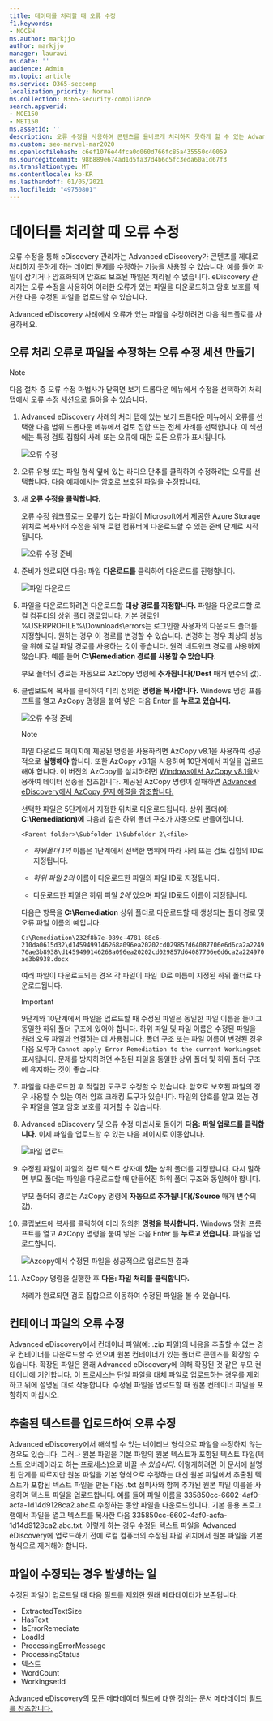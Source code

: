 ```yaml
---
title: 데이터를 처리할 때 오류 수정
f1.keywords:
- NOCSH
ms.author: markjjo
author: markjjo
manager: laurawi
ms.date: ''
audience: Admin
ms.topic: article
ms.service: O365-seccomp
localization_priority: Normal
ms.collection: M365-security-compliance
search.appverid:
- MOE150
- MET150
ms.assetid: ''
description: 오류 수정을 사용하여 콘텐츠를 올바르게 처리하지 못하게 할 수 있는 Advanced eDiscovery의 데이터 문제를 수정하는 방법을 알아보겠습니다.
ms.custom: seo-marvel-mar2020
ms.openlocfilehash: c6ef1076e44fca0d060d766fc85a435550c40059
ms.sourcegitcommit: 98b889e674ad1d5fa37d4b6c5fc3eda60a1d67f3
ms.translationtype: MT
ms.contentlocale: ko-KR
ms.lasthandoff: 01/05/2021
ms.locfileid: "49750801"
---
```

# <a name="error-remediation-when-processing-data"></a>데이터를 처리할 때 오류 수정

오류 수정을 통해 eDiscovery 관리자는 Advanced eDiscovery가 콘텐츠를 제대로 처리하지 못하게 하는 데이터 문제를 수정하는 기능을 사용할 수 있습니다. 예를 들어 파일이 잠기거나 암호화되어 암호로 보호된 파일은 처리될 수 없습니다. eDiscovery 관리자는 오류 수정을 사용하여 이러한 오류가 있는 파일을 다운로드하고 암호 보호를 제거한 다음 수정된 파일을 업로드할 수 있습니다.

Advanced eDiscovery 사례에서 오류가 있는 파일을 수정하려면 다음 워크플로를 사용하세요.

## <a name="create-an-error-remediation-session-to-remediate-files-with-processing-errors"></a>오류 처리 오류로 파일을 수정하는 오류 수정 세션 만들기

>[!NOTE]
>다음 절차 중 오류 수정 마법사가 닫히면 보기 드롭다운 메뉴에서 수정을 선택하여 처리 탭에서  오류 수정 세션으로  돌아올 수 있습니다. 

1. Advanced  eDiscovery 사례의 처리 탭에 있는 보기  드롭다운 메뉴에서 오류를 선택한 다음 범위 드롭다운  메뉴에서 검토 집합 또는 전체 사례를 선택합니다.  이 섹션에는 특정 검토 집합의 사례 또는 오류에 대한 모든 오류가 표시됩니다.

   ![오류 수정](../media/8c2faf1a-834b-44fc-b418-6a18aed8b81a.png)

2. 오류 유형 또는 파일 형식 옆에 있는 라디오 단추를 클릭하여 수정하려는 오류를 선택합니다.  다음 예제에서는 암호로 보호된 파일을 수정합니다.

3. 새 **오류 수정을 클릭합니다.**

    오류 수정 워크플로는 오류가 있는 파일이 Microsoft에서 제공한 Azure Storage 위치로 복사되어 수정을 위해 로컬 컴퓨터에 다운로드할 수 있는 준비 단계로 시작됩니다.

    ![오류 수정 준비](../media/390572ec-7012-47c4-a6b6-4cbb5649e8a8.png)

4. 준비가 완료되면 다음: 파일 **다운로드를** 클릭하여 다운로드를 진행합니다.

    ![파일 다운로드](../media/6ac04b09-8e13-414a-9e24-7c75ba586363.png)

5. 파일을 다운로드하려면 다운로드할 **대상 경로를 지정합니다.** 파일을 다운로드할 로컬 컴퓨터의 상위 폴더 경로입니다.  기본 경로인 %USERPROFILE%\Downloads\errors는 로그인한 사용자의 다운로드 폴더를 지정합니다. 원하는 경우 이 경로를 변경할 수 있습니다. 변경하는 경우 최상의 성능을 위해 로컬 파일 경로를 사용하는 것이 좋습니다. 원격 네트워크 경로를 사용하지 않습니다. 예를 들어 **C:\Remediation 경로를 사용할 수 있습니다.** 

   부모 폴더의 경로는 자동으로 AzCopy 명령에 **추가됩니다(/Dest** 매개 변수의 값).

6. 클립보드에 복사를 클릭하여 미리 정의한 **명령을 복사합니다.** Windows 명령 프롬프트를 열고 AzCopy 명령을 붙여 넣은 다음 Enter 를 **누르고 있습니다.**  

    ![오류 수정 준비](../media/f364ab4d-31c5-4375-b69f-650f694a2f69.png)    

    > [!NOTE]
    > 파일 다운로드 페이지에 제공된 명령을 사용하려면 AzCopy v8.1을 사용하여 성공적으로 **실행해야** 합니다. 또한 AzCopy v8.1을 사용하여 10단계에서 파일을 업로드해야 합니다. 이 버전의 AzCopy를 설치하려면 [Windows에서 AzCopy v8.1을](https://docs.microsoft.com/previous-versions/azure/storage/storage-use-azcopy)사용하여 데이터 전송을 참조합니다. 제공된 AzCopy 명령이 실패하면 [Advanced eDiscovery에서 AzCopy 문제 해결을 참조합니다.](troubleshooting-azcopy.md)

    선택한 파일은 5단계에서 지정한 위치로 다운로드됩니다. 상위 폴더(예: **C:\Remediation)에** 다음과 같은 하위 폴더 구조가 자동으로 만들어집니다.

    `<Parent folder>\Subfolder 1\Subfolder 2\<file>`

    - *하위폴더 1의* 이름은 1단계에서 선택한 범위에 따라 사례 또는 검토 집합의 ID로 지정됩니다.

    - *하위 파일 2의* 이름이 다운로드한 파일의 파일 ID로 지정됩니다.

    - 다운로드한 파일은 하위 파일 *2에* 있으며 파일 ID로도 이름이 지정됩니다.

    다음은 항목을 **C:\Remediation** 상위 폴더로 다운로드할 때 생성되는 폴더 경로 및 오류 파일 이름의 예입니다.

    `C:\Remediation\232f8b7e-089c-4781-88c6-210da0615d32\d1459499146268a096ea20202cd029857d64087706e6d6ca2a224970ae3b8938\d1459499146268a096ea20202cd029857d64087706e6d6ca2a224970ae3b8938.docx`

    여러 파일이 다운로드되는 경우 각 파일이 파일 ID로 이름이 지정된 하위 폴더로 다운로드됩니다.

    > [!IMPORTANT]
    > 9단계와 10단계에서 파일을 업로드할 때 수정된 파일은 동일한 파일 이름을 들이고 동일한 하위 폴더 구조에 있어야 합니다. 하위 파일 및 파일 이름은 수정된 파일을 원래 오류 파일과 연결하는 데 사용됩니다. 폴더 구조 또는 파일 이름이 변경된 경우 다음 오류가 `Cannot apply Error Remediation to the current Workingset` 표시됩니다. 문제를 방지하려면 수정된 파일을 동일한 상위 폴더 및 하위 폴더 구조에 유지하는 것이 좋습니다.

7. 파일을 다운로드한 후 적절한 도구로 수정할 수 있습니다. 암호로 보호된 파일의 경우 사용할 수 있는 여러 암호 크래킹 도구가 있습니다. 파일의 암호를 알고 있는 경우 파일을 열고 암호 보호를 제거할 수 있습니다.

8. Advanced eDiscovery 및 오류 수정 마법사로 돌아가 **다음: 파일 업로드를 클릭합니다.**  이제 파일을 업로드할 수 있는 다음 페이지로 이동합니다.

    ![파일 업로드](../media/af3d8617-1bab-4ecd-8de0-22e53acba240.png)

9. 수정된 파일이 파일의 경로 텍스트 상자에 **있는** 상위 폴더를 지정합니다. 다시 말하면 부모 폴더는 파일을 다운로드할 때 만들어진 하위 폴더 구조와 동일해야 합니다.

    부모 폴더의 경로는 AzCopy 명령에 **자동으로 추가됩니다(/Source** 매개 변수의 값).

10. 클립보드에 복사를 클릭하여 미리 정의한 **명령을 복사합니다.** Windows 명령 프롬프트를 열고 AzCopy 명령을 붙여 넣은 다음 Enter 를 **누르고 있습니다.** 파일을 업로드합니다.

    ![Azcopy에서 수정된 파일을 성공적으로 업로드한 결과](../media/ff2ff691-629f-4065-9b37-5333f937daf6.png)

11. AzCopy 명령을 실행한 후 **다음: 파일 처리를 클릭합니다.**

    처리가 완료되면 검토 집합으로 이동하여 수정된 파일을 볼 수 있습니다. 

## <a name="remediating-errors-in-container-files"></a>컨테이너 파일의 오류 수정

Advanced eDiscovery에서 컨테이너 파일(예: .zip 파일)의 내용을 추출할 수 없는 경우 컨테이너를 다운로드할 수 있으며 원본 컨테이너가 있는 폴더로 콘텐츠를 확장할 수 있습니다. 확장된 파일은 원래 Advanced eDiscovery에 의해 확장된 것 같은 부모 컨테이너에 기인합니다. 이 프로세스는 단일 파일을 대체 파일로 업로드하는 경우를 제외하고 위에 설명된 대로 작동합니다.  수정된 파일을 업로드할 때 원본 컨테이너 파일을 포함하지 마십시오.

## <a name="remediating-errors-by-uploading-the-extracted-text"></a>추출된 텍스트를 업로드하여 오류 수정

Advanced eDiscovery에서 해석할 수 있는 네이티브 형식으로 파일을 수정하지 않는 경우도 있습니다. 그러나 원본 파일을 기본 파일의 원본 텍스트가 포함된 텍스트 파일(텍스트 오버레이라고 하는 프로세스)으로 바꿀 *수 있습니다.* 이렇게하려면 이 문서에 설명된 단계를 따르지만 원본 파일을 기본 형식으로 수정하는 대신 원본 파일에서 추출된 텍스트가 포함된 텍스트 파일을 만든 다음 .txt 접미사와 함께 추가된 원본 파일 이름을 사용하여 텍스트 파일을 업로드합니다. 예를 들어 파일 이름을 335850cc-6602-4af0-acfa-1d14d9128ca2.abc로 수정하는 동안 파일을 다운로드합니다. 기본 응용 프로그램에서 파일을 열고 텍스트를 복사한 다음 335850cc-6602-4af0-acfa-1d14d9128ca2.abc.txt. 이렇게 하는 경우 수정된 텍스트 파일을 Advanced eDiscovery에 업로드하기 전에 로컬 컴퓨터의 수정된 파일 위치에서 원본 파일을 기본 형식으로 제거해야 합니다.

## <a name="what-happens-when-files-are-remediated"></a>파일이 수정되는 경우 발생하는 일

수정된 파일이 업로드될 때 다음 필드를 제외한 원래 메타데이터가 보존됩니다. 

- ExtractedTextSize
- HasText
- IsErrorRemediate
- LoadId
- ProcessingErrorMessage
- ProcessingStatus
- 텍스트
- WordCount
- WorkingsetId

Advanced eDiscovery의 모든 메타데이터 필드에 대한 정의는 문서 메타데이터 [필드를 참조합니다.](document-metadata-fields-in-advanced-ediscovery.md)
